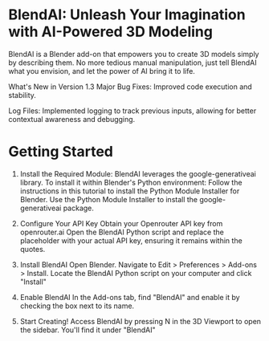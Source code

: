 # BlendAI: Unleash Your Imagination with AI-Powered 3D Modeling
BlendAI is a Blender add-on that empowers you to create 3D models simply by describing them. No more tedious manual manipulation, just tell BlendAI what you envision, and let the power of AI bring it to life.

What's New in Version 1.3
Major Bug Fixes: Improved code execution and stability.

Log Files: Implemented logging to track previous inputs, allowing for better contextual awareness and debugging.

# Getting Started
1. Install the Required Module:
BlendAI leverages the google-generativeai library. To install it within Blender's Python environment:
Follow the instructions in this tutorial to install the Python Module Installer for Blender.
Use the Python Module Installer to install the google-generativeai package.

3. Configure Your API Key
Obtain your Openrouter API key from openrouter.ai
Open the BlendAI Python script and replace the placeholder with your actual API key, ensuring it remains within the quotes.

5. Install BlendAI
Open Blender.
Navigate to Edit > Preferences > Add-ons > Install.
Locate the BlendAI Python script on your computer and click "Install"
6. Enable BlendAI
In the Add-ons tab, find "BlendAI" and enable it by checking the box next to its name.

7. Start Creating!
Access BlendAI by pressing N in the 3D Viewport to open the sidebar. You'll find it under "BlendAI"
